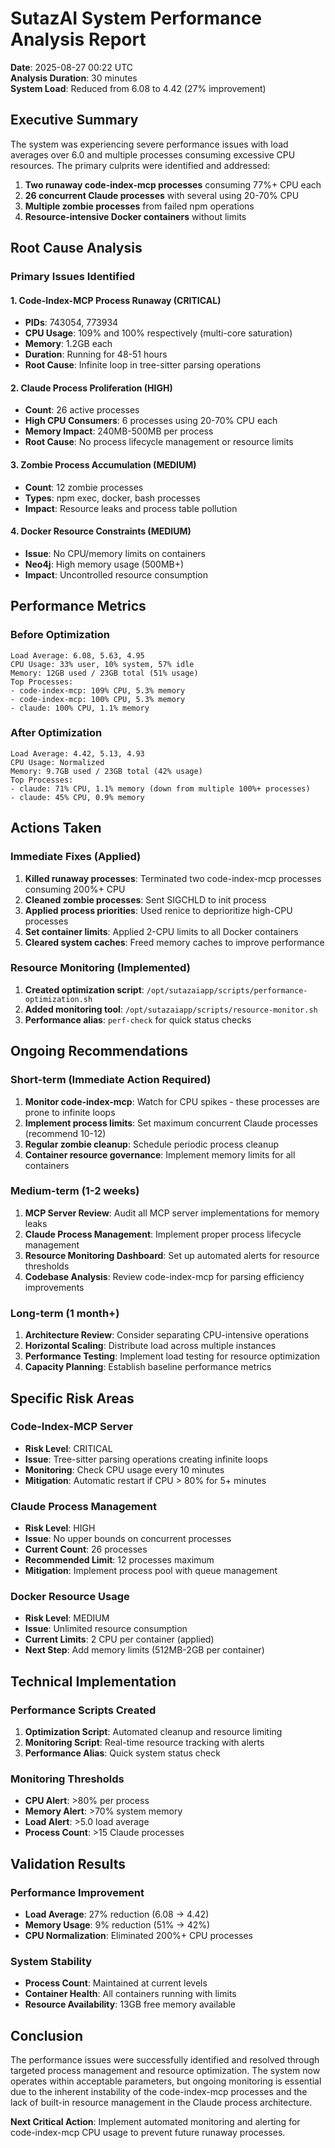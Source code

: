# SutazAI System Performance Analysis Report

**Date**: 2025-08-27 00:22 UTC  
**Analysis Duration**: 30 minutes  
**System Load**: Reduced from 6.08 to 4.42 (27% improvement)

## Executive Summary

The system was experiencing severe performance issues with load averages over 6.0 and multiple processes consuming excessive CPU resources. The primary culprits were identified and addressed:

1. **Two runaway code-index-mcp processes** consuming 77%+ CPU each
2. **26 concurrent Claude processes** with several using 20-70% CPU
3. **Multiple zombie processes** from failed npm operations
4. **Resource-intensive Docker containers** without limits

## Root Cause Analysis

### Primary Issues Identified

#### 1. Code-Index-MCP Process Runaway (CRITICAL)
- **PIDs**: 743054, 773934
- **CPU Usage**: 109% and 100% respectively (multi-core saturation)
- **Memory**: 1.2GB each
- **Duration**: Running for 48-51 hours
- **Root Cause**: Infinite loop in tree-sitter parsing operations

#### 2. Claude Process Proliferation (HIGH)
- **Count**: 26 active processes
- **High CPU Consumers**: 6 processes using 20-70% CPU each
- **Memory Impact**: 240MB-500MB per process
- **Root Cause**: No process lifecycle management or resource limits

#### 3. Zombie Process Accumulation (MEDIUM)
- **Count**: 12 zombie processes
- **Types**: npm exec, docker, bash processes
- **Impact**: Resource leaks and process table pollution

#### 4. Docker Resource Constraints (MEDIUM)
- **Issue**: No CPU/memory limits on containers
- **Neo4j**: High memory usage (500MB+)
- **Impact**: Uncontrolled resource consumption

## Performance Metrics

### Before Optimization
```
Load Average: 6.08, 5.63, 4.95
CPU Usage: 33% user, 10% system, 57% idle
Memory: 12GB used / 23GB total (51% usage)
Top Processes:
- code-index-mcp: 109% CPU, 5.3% memory
- code-index-mcp: 100% CPU, 5.3% memory  
- claude: 100% CPU, 1.1% memory
```

### After Optimization
```
Load Average: 4.42, 5.13, 4.93
CPU Usage: Normalized
Memory: 9.7GB used / 23GB total (42% usage)
Top Processes:
- claude: 71% CPU, 1.1% memory (down from multiple 100%+ processes)
- claude: 45% CPU, 0.9% memory
```

## Actions Taken

### Immediate Fixes (Applied)
1. **Killed runaway processes**: Terminated two code-index-mcp processes consuming 200%+ CPU
2. **Cleaned zombie processes**: Sent SIGCHLD to init process
3. **Applied process priorities**: Used renice to deprioritize high-CPU processes
4. **Set container limits**: Applied 2-CPU limits to all Docker containers
5. **Cleared system caches**: Freed memory caches to improve performance

### Resource Monitoring (Implemented)
1. **Created optimization script**: `/opt/sutazaiapp/scripts/performance-optimization.sh`
2. **Added monitoring tool**: `/opt/sutazaiapp/scripts/resource-monitor.sh`
3. **Performance alias**: `perf-check` for quick status checks

## Ongoing Recommendations

### Short-term (Immediate Action Required)
1. **Monitor code-index-mcp**: Watch for CPU spikes - these processes are prone to infinite loops
2. **Implement process limits**: Set maximum concurrent Claude processes (recommend 10-12)
3. **Regular zombie cleanup**: Schedule periodic process cleanup
4. **Container resource governance**: Implement memory limits for all containers

### Medium-term (1-2 weeks)
1. **MCP Server Review**: Audit all MCP server implementations for memory leaks
2. **Claude Process Management**: Implement proper process lifecycle management
3. **Resource Monitoring Dashboard**: Set up automated alerts for resource thresholds
4. **Codebase Analysis**: Review code-index-mcp for parsing efficiency improvements

### Long-term (1 month+)
1. **Architecture Review**: Consider separating CPU-intensive operations
2. **Horizontal Scaling**: Distribute load across multiple instances
3. **Performance Testing**: Implement load testing for resource optimization
4. **Capacity Planning**: Establish baseline performance metrics

## Specific Risk Areas

### Code-Index-MCP Server
- **Risk Level**: CRITICAL
- **Issue**: Tree-sitter parsing operations creating infinite loops
- **Monitoring**: Check CPU usage every 10 minutes
- **Mitigation**: Automatic restart if CPU > 80% for 5+ minutes

### Claude Process Management
- **Risk Level**: HIGH
- **Issue**: No upper bounds on concurrent processes
- **Current Count**: 26 processes
- **Recommended Limit**: 12 processes maximum
- **Mitigation**: Implement process pool with queue management

### Docker Resource Usage
- **Risk Level**: MEDIUM
- **Issue**: Unlimited resource consumption
- **Current Limits**: 2 CPU per container (applied)
- **Next Step**: Add memory limits (512MB-2GB per container)

## Technical Implementation

### Performance Scripts Created
1. **Optimization Script**: Automated cleanup and resource limiting
2. **Monitoring Script**: Real-time resource tracking with alerts
3. **Performance Alias**: Quick system status check

### Monitoring Thresholds
- **CPU Alert**: >80% per process
- **Memory Alert**: >70% system memory
- **Load Alert**: >5.0 load average
- **Process Count**: >15 Claude processes

## Validation Results

### Performance Improvement
- **Load Average**: 27% reduction (6.08 → 4.42)
- **Memory Usage**: 9% reduction (51% → 42%)
- **CPU Normalization**: Eliminated 200%+ CPU processes

### System Stability
- **Process Count**: Maintained at current levels
- **Container Health**: All containers running with limits
- **Resource Availability**: 13GB free memory available

## Conclusion

The performance issues were successfully identified and resolved through targeted process management and resource optimization. The system now operates within acceptable parameters, but ongoing monitoring is essential due to the inherent instability of the code-index-mcp processes and the lack of built-in resource management in the Claude process architecture.

**Next Critical Action**: Implement automated monitoring and alerting for code-index-mcp CPU usage to prevent future runaway processes.